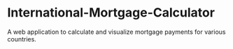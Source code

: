 # International-Mortgage-Calculator
A web application to calculate and visualize mortgage payments for various countries.

